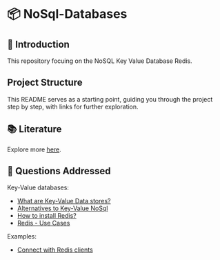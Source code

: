 # 📦 NoSql-Databases

## 🤖 Introduction

This repository focuing on the NoSQL Key Value Database Redis.

## Project Structure

This README serves as a starting point, guiding you through the project step by step, with links for further exploration.

## 📚 Literature

Explore more [here](./literature/README.md).

## 🦆 Questions Addressed

Key-Value databases:

- [What are Key-Value Data stores?](./main/README.md#)
- [Alternatives to Key-Value NoSql](./main/README.md#)
- [How to install Redis?](./main/redis/installation/README.md)
- [Redis - Use Cases](./main/redis/use-cases/README.md)

Examples:

- [Connect with Redis clients](./examples/README.md)
